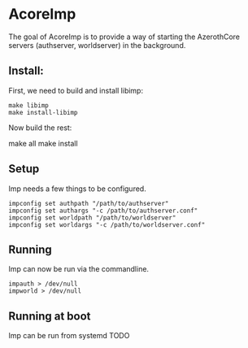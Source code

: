 # AcoreImp

The goal of AcoreImp is to provide a way of starting the AzerothCore servers (authserver, worldserver) in the background. 

## Install:
First, we need to build and install libimp:

    make libimp
    make install-libimp

Now build the rest:

  make all
  make install

## Setup
Imp needs a few things to be configured.

    impconfig set authpath "/path/to/authserver"
    impconfig set authargs "-c /path/to/authserver.conf"
    impconfig set worldpath "/path/to/worldserver"
    impconfig set worldargs "-c /path/to/worldserver.conf"

## Running
Imp can now be run via the commandline.

    impauth > /dev/null
    impworld > /dev/null

## Running at boot
Imp can be run from systemd 
    TODO 



